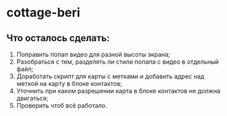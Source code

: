 # cottage-beri

## Что осталось сделать:
1. Поправить попап видео для разной высоты экрана;
2. Разобраться с тем, разделять ли стили попапа с видео в отдельный файл;
3. Доработать скрипт для карты с метками и добавить адрес над меткой на карту в блоке контактов;
4. Уточнить при каком разрешении карта в блоке контактов не должна двигаться;
5. Проверить чтоб всё работало.